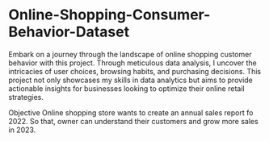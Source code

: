 # Online-Shopping-Consumer-Behavior-Dataset

Embark on a journey through the landscape of online shopping customer behavior with this project. Through meticulous data analysis, I uncover the intricacies of user choices, browsing habits, and purchasing decisions. This project not only showcases my skills in data analytics but aims to provide actionable insights for businesses looking to optimize their online retail strategies.

Objective 
Online shopping store wants to create an annual sales report fo 2022. So that, owner can understand their customers and grow more sales in 2023.
